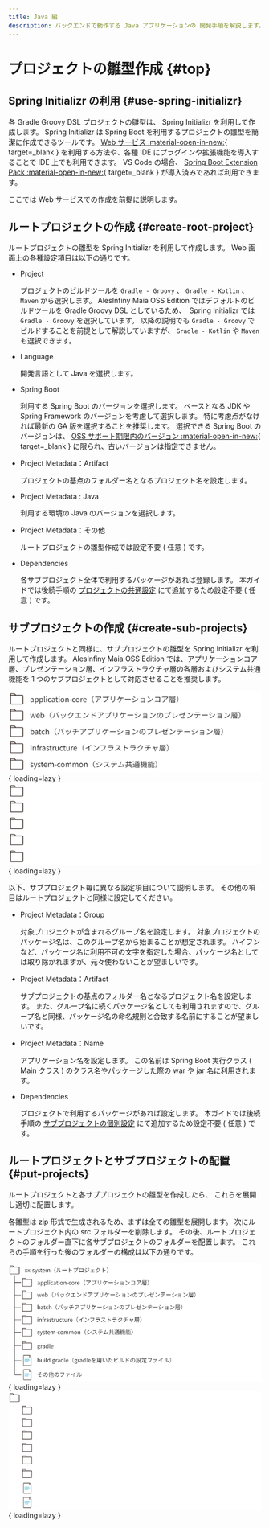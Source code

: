 ```yaml
---
title: Java 編
description: バックエンドで動作する Java アプリケーションの 開発手順を解説します。
---
```


# プロジェクトの雛型作成 {#top}

## Spring Initializr の利用 {#use-spring-initializr}

各 Gradle Groovy DSL プロジェクトの雛型は、 Spring Initializr を利用して作成します。
Spring Initializr は Spring Boot を利用するプロジェクトの雛型を簡潔に作成できるツールです。
[Web サービス :material-open-in-new:](https://start.spring.io/){ target=_blank } を利用する方法や、各種 IDE にプラグインや拡張機能を導入することで IDE 上でも利用できます。
VS Code の場合、 [Spring Boot Extension Pack :material-open-in-new:](https://marketplace.visualstudio.com/items?itemName=Pivotal.vscode-boot-dev-pack){ target=_blank } が導入済みであれば利用できます。

ここでは Web サービスでの作成を前提に説明します。

## ルートプロジェクトの作成 {#create-root-project}

ルートプロジェクトの雛型を Spring Initializr を利用して作成します。
Web 画面上の各種設定項目は以下の通りです。

- Project

    プロジェクトのビルドツールを `Gradle - Groovy` 、 `Gradle - Kotlin` 、 `Maven` から選択します。
    AlesInfiny Maia OSS Edition ではデフォルトのビルドツールを Gradle Groovy DSL としているため、　Spring Initializr では `Gradle - Groovy` を選択しています。
    以降の説明でも `Gradle - Groovy` でビルドすることを前提として解説していますが、 `Gradle - Kotlin` や `Maven` も選択できます。

- Language

    開発言語として Java を選択します。

- Spring Boot
  
    利用する Spring Boot のバージョンを選択します。
    ベースとなる JDK や Spring Framework のバージョンを考慮して選択します。
    特に考慮点がなければ最新の GA 版を選択することを推奨します。
    選択できる Spring Boot のバージョンは、 [OSS サポート期限内のバージョン :material-open-in-new:](https://spring.io/projects/spring-boot#support){ target=_blank } に限られ、古いバージョンは指定できません。

- Project Metadata：Artifact

    プロジェクトの基点のフォルダー名となるプロジェクト名を設定します。

- Project Metadata : Java

    利用する環境の Java のバージョンを選択します。

- Project Metadata：その他

    ルートプロジェクトの雛型作成では設定不要 ( 任意 ) です。

- Dependencies

    各サブプロジェクト全体で利用するパッケージがあれば登録します。
    本ガイドでは後続手順の [プロジェクトの共通設定](./common-project-settings.md) にて追加するため設定不要 ( 任意 ) です。

## サブプロジェクトの作成 {#create-sub-projects}

ルートプロジェクトと同様に、サブプロジェクトの雛型を Spring Initializr を利用して作成します。
AlesInfiny Maia OSS Edition では、アプリケーションコア層、プレゼンテーション層、インフラストラクチャ層の各層およびシステム共通機能を 1 つのサブプロジェクトとして対応させることを推奨します。

![推奨するサブプロジェクト](../../../images/guidebooks/how-to-develop/java/recommended-subproject-light.png#only-light){ loading=lazy }
![推奨するサブプロジェクト](../../../images/guidebooks/how-to-develop/java/recommended-subproject-dark.png#only-dark){ loading=lazy }

以下、サブプロジェクト毎に異なる設定項目について説明します。
その他の項目はルートプロジェクトと同様に設定してください。

- Project Metadata：Group

    対象プロジェクトが含まれるグループ名を設定します。
    対象プロジェクトのパッケージ名は、このグループ名から始まることが想定されます。
    ハイフンなど、パッケージ名に利用不可の文字を指定した場合、パッケージ名としては取り除かれますが、元々使わないことが望ましいです。

- Project Metadata：Artifact

    サブプロジェクトの基点のフォルダー名となるプロジェクト名を設定します。
    また、グループ名に続くパッケージ名としても利用されますので、グループ名と同様、パッケージ名の命名規則と合致する名前にすることが望ましいです。

- Project Metadata：Name

    アプリケーション名を設定します。
    この名前は Spring Boot 実行クラス ( Main クラス ) のクラス名やパッケージした際の war や jar 名に利用されます。

- Dependencies

    プロジェクトで利用するパッケージがあれば設定します。
    本ガイドでは後続手順の [サブプロジェクトの個別設定](./sub-project-settings/index.md) にて追加するため設定不要 ( 任意 ) です。

## ルートプロジェクトとサブプロジェクトの配置 {#put-projects}

ルートプロジェクトと各サブプロジェクトの雛型を作成したら、
これらを展開し適切に配置します。

各雛型は zip 形式で生成されるため、まずは全ての雛型を展開します。
次にルートプロジェクト内の src フォルダーを削除します。
その後、ルートプロジェクトのフォルダー直下に各サブプロジェクトのフォルダーを配置します。
これらの手順を行った後のフォルダーの構成は以下の通りです。

![SpringBootプロジェクトのフォルダー構成](../../../images/guidebooks/how-to-develop/java/springboot-project-structure-light.png#only-light){ loading=lazy }
![SpringBootプロジェクトのフォルダー構成](../../../images/guidebooks/how-to-develop/java/springboot-project-structure-dark.png#only-dark){ loading=lazy }

